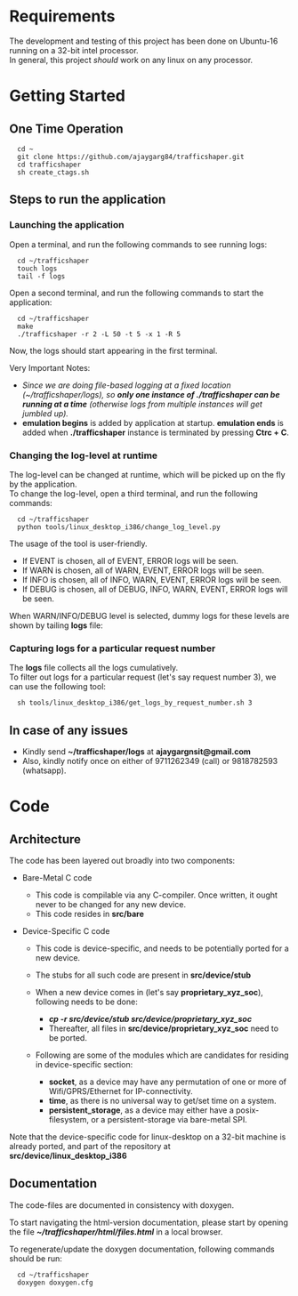 # Requirements

The development and testing of this project has been done on Ubuntu-16 running on a 32-bit intel processor.      
In general, this project *should* work on any linux on any processor.

# Getting Started

## One Time Operation

      cd ~       
      git clone https://github.com/ajaygarg84/trafficshaper.git      
      cd trafficshaper     
      sh create_ctags.sh    

## Steps to run the application

### Launching the application

Open a terminal, and run the following commands to see running logs:

      cd ~/trafficshaper      
      touch logs      
      tail -f logs      

Open a second terminal, and run the following commands to start the application:

      cd ~/trafficshaper     
      make     
      ./trafficshaper -r 2 -L 50 -t 5 -x 1 -R 5      

Now, the logs should start appearing in the first terminal.    
      
Very Important Notes:

* *Since we are doing file-based logging at a fixed location (~/trafficshaper/logs), so __only one instance of ./trafficshaper can be running at a time__ (otherwise logs from multiple instances will get jumbled up).*
* __emulation begins__ is added by application at startup. __emulation ends__ is added when __./trafficshaper__ instance is terminated by pressing __Ctrc + C__.

   
   
### Changing the log-level at runtime 

The log-level can be changed at runtime, which will be picked up on the fly by the application.      
To change the log-level, open a third terminal, and run the following commands:

      cd ~/trafficshaper     
      python tools/linux_desktop_i386/change_log_level.py     

The usage of the tool is user-friendly.

* If EVENT is chosen, all of EVENT, ERROR logs will be seen. 
* If WARN is chosen, all of WARN, EVENT, ERROR logs will be seen. 
* If INFO is chosen, all of INFO, WARN, EVENT, ERROR logs will be seen. 
* If DEBUG is chosen, all of DEBUG, INFO, WARN, EVENT, ERROR logs will be seen. 

When WARN/INFO/DEBUG level is selected, dummy logs for these levels are shown by tailing __logs__ file:
    
    
### Capturing logs for a particular request number

The __logs__ file collects all the logs cumulatively.      
To filter out logs for a particular request (let's say request number 3), we can use the following tool:

      sh tools/linux_desktop_i386/get_logs_by_request_number.sh 3      
      
## In case of any issues

* Kindly send __~/trafficshaper/logs__ at __ajaygargnsit@gmail.com__
* Also, kindly notify once on either of 9711262349 (call) or 9818782593 (whatsapp).


# Code 

## Architecture

The code has been layered out broadly into two components:

* Bare-Metal C code
   * This code is compilable via any C-compiler. Once written, it ought never to be changed for any new device.
   * This code resides in __src/bare__       
   
* Device-Specific C code
   * This code is device-specific, and needs to be potentially ported for a new device.
   * The stubs for all such code are present in __src/device/stub__
   * When a new device comes in (let's say __proprietary_xyz_soc__), following needs to be done:    
   
       * __*cp -r src/device/stub src/device/proprietary_xyz_soc*__
       * Thereafter, all files in __src/device/proprietary_xyz_soc__ need to be ported.
       
   * Following are some of the modules which are candidates for residing in device-specific section:
       * __socket__, as a device may have any permutation of one or more of Wifi/GPRS/Ethernet for IP-connectivity.
       * __time__, as there is no universal way to get/set time on a system.
       * __persistent_storage__, as a device may either have a posix-filesystem, or a persistent-storage via bare-metal SPI.
       
 Note that the device-specific code for linux-desktop on a 32-bit machine is already ported, and part of the repository at __src/device/linux_desktop_i386__
 
## Documentation
 
The code-files are documented in consistency with doxygen.     
         
To start navigating the html-version documentation, please start by opening the file __*~/trafficshaper/html/files.html*__ in a local browser.     
     
To regenerate/update the doxygen documentation, following commands should be run:

      cd ~/trafficshaper    
      doxygen doxygen.cfg     



